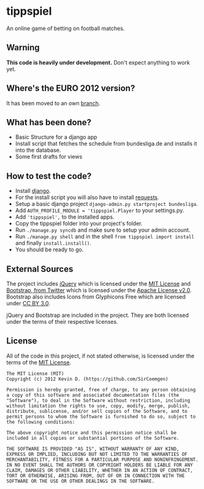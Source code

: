 # tippspiel
An online game of betting on football matches.

## Warning
**This code is heavily under development.** Don't expect anything to work yet.

## Where's the EURO 2012 version?
It has been moved to an own [branch](https://github.com/SirCoemgen/tippspiel/tree/euro2012).

## What has been done?
 * Basic Structure for a django app
 * Install script that fetches the schedule from bundesliga.de and installs it into the database.
 * Some first drafts for views

## How to test the code?
 * Install [django](https://www.djangoproject.com/).
 * For the install script you will also have to install [requests](http://docs.python-requests.org/en/latest/index.html).
 * Setup a basic django project `django-admin.py startproject bundesliga`.
 * Add `AUTH_PROFILE_MODULE = 'tippspiel.Player` to your settings.py.
 * Add `'tippspiel',` to the installed apps.
 * Copy the tippspiel folder into your project's folder.
 * Run `./manage.py syncdb` and make sure to setup your admin account.
 * Run `./manage.py shell` and in the shell `from tippspiel import install` and finally `install.install()`.
 * You should be ready to go.

## External Sources
The project includes [jQuery](http://jquery.com/) which is licensed under the [MIT License](http://jquery.org/license/) and [Bootstrap, from Twitter](http://twitter.github.com/bootstrap/) which is licensed under the [Apache License v2.0](http://www.apache.org/licenses/LICENSE-2.0). Bootstrap also includes Icons from Glyphicons Free which are licensed under [CC BY 3.0](http://creativecommons.org/licenses/by/3.0/).

jQuery and Bootstrap are included in the project. They are both licensed under the terms of their respective licenses.

## License
All of the code in this project, if not stated otherwise, is licensed under the terms of the [MIT License](MIT-LICENSE.txt). 

    The MIT License (MIT)
    Copyright (c) 2012 Kevin D. (https://github.com/SirCoemgen)

    Permission is hereby granted, free of charge, to any person obtaining a copy of this software and associated documentation files (the "Software"), to deal in the Software without restriction, including without limitation the rights to use, copy, modify, merge, publish, distribute, sublicense, and/or sell copies of the Software, and to permit persons to whom the Software is furnished to do so, subject to the following conditions:

    The above copyright notice and this permission notice shall be included in all copies or substantial portions of the Software.

    THE SOFTWARE IS PROVIDED "AS IS", WITHOUT WARRANTY OF ANY KIND, EXPRESS OR IMPLIED, INCLUDING BUT NOT LIMITED TO THE WARRANTIES OF MERCHANTABILITY, FITNESS FOR A PARTICULAR PURPOSE AND NONINFRINGEMENT. IN NO EVENT SHALL THE AUTHORS OR COPYRIGHT HOLDERS BE LIABLE FOR ANY CLAIM, DAMAGES OR OTHER LIABILITY, WHETHER IN AN ACTION OF CONTRACT, TORT OR OTHERWISE, ARISING FROM, OUT OF OR IN CONNECTION WITH THE SOFTWARE OR THE USE OR OTHER DEALINGS IN THE SOFTWARE.
    
